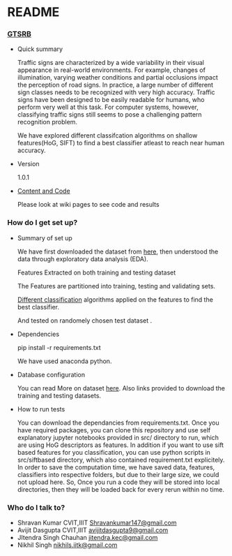 # README #

### [GTSRB](http://benchmark.ini.rub.de/?section=gtsrb&subsection=news) ###

* Quick summary

    Traffic signs are characterized by a wide variability in their visual appearance in real-world environments. For example, changes of illumination, varying weather conditions and partial occlusions impact the perception of road signs. In practice, a large number of different sign classes needs to be recognized with very high accuracy. Traffic signs have been designed to be easily readable for humans, who perform very well at this task. For computer systems, however, classifying traffic signs still seems to pose a challenging pattern recognition problem.

    We have explored different classifcation algorithms on shallow features(HoG, SIFT) to find a best classifier atleast to reach near human accuracy.

* Version

  1.0.1
* [Content and Code](https://github.com/shravankumar147/gtsrb-smai/wiki)

  Please look at wiki pages to see code and results

### How do I get set up? ###

* Summary of set up

  We have first downloaded the dataset from [here](https://github.com/shravankumar147/gtsrb-smai/wiki/Database-Configuration), then understood the data through exploratory data analysis (EDA).
  
  Features Extracted on both training and testing dataset
  
  The Features are partitioned into training, testing and validating sets.
  
  [Different classification](https://github.com/shravankumar147/gtsrb-smai/wiki) algorithms applied on the features to find the best classifier.
  
  And tested on randomely chosen test dataset .
  
* Dependencies

   pip install -r requirements.txt
   
   We have used anaconda python.  
* Database configuration

  You can read More on dataset [here](https://github.com/shravankumar147/gtsrb-smai/wiki/Database-Configuration).
  Also links provided to download the training and testing datasets.
  
* How to run tests
  
  You can download the dependancies from requirements.txt. Once you have required packages, you can clone this repository and use self explanatory jupyter notebooks provided in src/ directory to run, which are using HoG descriptors as features. In addition if you want to use sift based features for you classification, you can use python scripts in src/siftbased directory, which also contained requirement.txt explicitely. In order to save the computation time, we have saved data, features, classifiers into respective folders, but due to their large size, we could not upload here. So, Once you run a code they will be stored into local directories, then they will be loaded back for every rerun within no time.


### Who do I talk to? ###

* Shravan Kumar
  CVIT,IIIT
  Shravankumar147@gmail.com
* Avijit Dasgupta
  CVIT,IIIT
  avijitdasgupta9@gmail.com
* JItendra Singh Chauhan
  jitendra.kec@gmail.com
* Nikhil Singh
  nikhils.iitk@gmail.com
